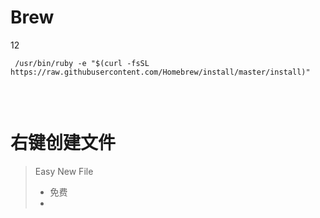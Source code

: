 

# Brew

12



``` 
 /usr/bin/ruby -e "$(curl -fsSL https://raw.githubusercontent.com/Homebrew/install/master/install)" 
 
```



​	





# 右键创建文件

 

> Easy New File
>
> - 免费
> - 